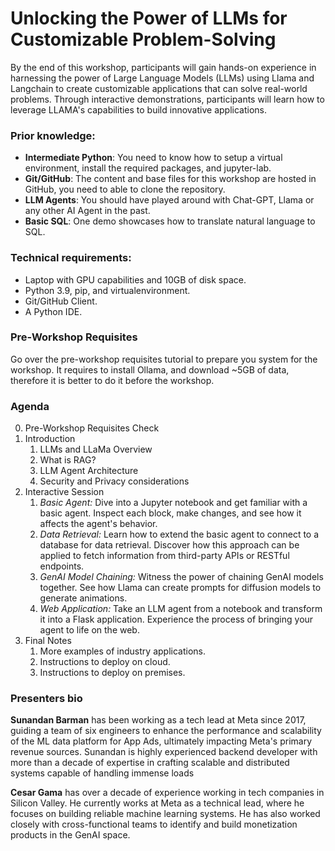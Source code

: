 # Unlocking the Power of LLMs for Customizable Problem-Solving

By the end of this workshop, participants will gain hands-on experience in harnessing the power of Large Language Models (LLMs) using Llama and Langchain to create customizable applications that can solve real-world problems. Through interactive demonstrations, participants will learn how to leverage LLAMA's capabilities to build innovative applications. 

### Prior knowledge:
* **Intermediate Python**: You need to know how to setup a virtual environment, install the required packages, and jupyter-lab.
* **Git/GitHub**: The content and base files for this workshop are hosted in GitHub, you need to able to clone the repository.
* **LLM Agents**: You should have played around with Chat-GPT, Llama or any other AI Agent in the past.
* **Basic SQL**: One demo showcases how to translate natural language to SQL.

### Technical requirements:
* Laptop with GPU capabilities and 10GB of disk space.
* Python 3.9, pip, and virtualenvironment.
* Git/GitHub Client.
* A Python IDE.

### Pre-Workshop Requisites
Go over the pre-workshop requisites tutorial to prepare you system for the workshop. It requires to install Ollama, and download ~5GB of data, therefore it is better to do it before the workshop. 

### Agenda

0. Pre-Workshop Requisites Check
1. Introduction
    1. LLMs and LLaMa Overview
    2. What is RAG?
    3. LLM Agent Architecture
    4. Security and Privacy considerations
2. Interactive Session
    1. *Basic Agent:* Dive into a Jupyter notebook and get familiar with a basic agent. Inspect each block, make changes, and see how it affects the agent's behavior.
    2. *Data Retrieval:* Learn how to extend the basic agent to connect to a database for data retrieval. Discover how this approach can be applied to fetch information from third-party APIs or RESTful endpoints.
    3. *GenAI Model Chaining:* Witness the power of chaining GenAI models together. See how Llama can create prompts for diffusion models to generate animations.
    4. *Web Application:* Take an LLM agent from a notebook and transform it into a Flask application. Experience the process of bringing your agent to life on the web.
3. Final Notes
    1. More examples of industry applications.
    2. Instructions to deploy on cloud.
    3. Instructions to deploy on premises.

### Presenters bio

**Sunandan Barman** has been working as a tech lead at Meta since 2017, guiding a team of six engineers to enhance the performance and scalability of the ML data platform for App Ads, ultimately impacting Meta's primary revenue sources. Sunandan is highly experienced backend developer with more than a decade of expertise in crafting scalable and distributed systems capable of handling immense loads

**Cesar Gama** has over a decade of experience working in tech companies in Silicon Valley. He currently works at Meta as a technical lead, where he focuses on building reliable machine learning systems. He has also worked closely with cross-functional teams to identify and build monetization products in the GenAI space.